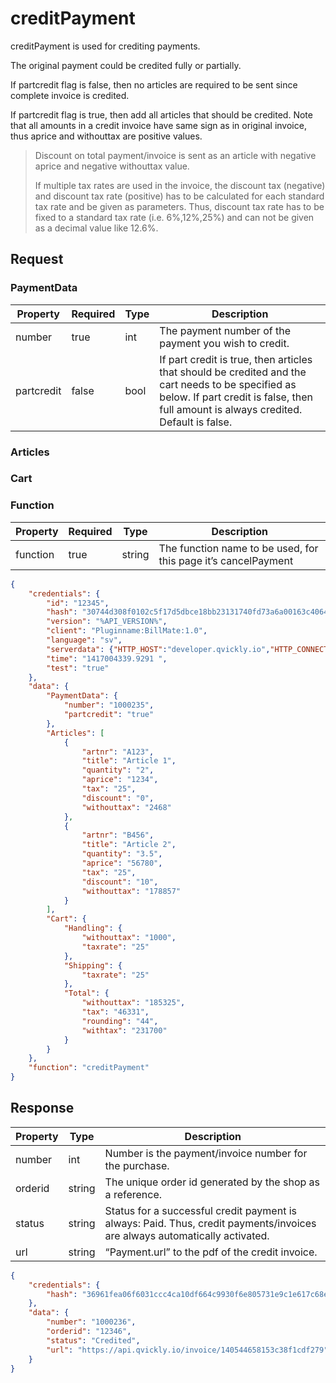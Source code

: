 # creditPayment

creditPayment is used for crediting payments.

The original payment could be credited fully or partially.

If partcredit flag is false, then no articles are required to be sent since complete invoice is credited.

If partcredit flag is true, then add all articles that should be credited. Note that all amounts in a credit invoice have same sign as in original invoice, thus aprice and withouttax are positive values.

> Discount on total payment/invoice is sent as an article with negative aprice and negative withouttax value.
> 
> If multiple tax rates are used in the invoice, the discount tax (negative) and discount tax rate (positive) has to be calculated for each standard tax rate and be given as parameters. Thus, discount tax rate has to be fixed to a standard tax rate (i.e. 6%,12%,25%) and can not be given as a decimal value like 12.6%.

## Request

### PaymentData

| Property   | Required | Type   | Description                                                                                                                                                                                |
|------------|----------|--------|--------------------------------------------------------------------------------------------------------------------------------------------------------------------------------------------|
| number     | true     | int    | The payment number of the payment you wish to credit.                                                                                                                                      |
| partcredit | false    | bool   | If part credit is true, then articles that should be credited and the cart needs to be specified as below. If part credit is false, then full amount is always credited. Default is false. |

### Articles

<include from="Snippets-Request.md" element-id="snippet-articles" />

### Cart

<include from="Snippets-Request.md" element-id="snippet-cart" />

### Function

| Property | Required | Type   | Description                                                    |
|----------|----------|--------|----------------------------------------------------------------|
| function | true     | string | The function name to be used, for this page it’s cancelPayment |

```json
{
    "credentials": {
        "id": "12345",
        "hash": "30744d308f0102c5f17d5dbce18bb23131740fd73a6a00163c4064384395c467ae2a92375f18189a63be95b9a68eaebd3f86f019e33b909d9bf924e88ab74085",
        "version": "%API_VERSION%",
        "client": "Pluginname:BillMate:1.0",
        "language": "sv",
        "serverdata": {"HTTP_HOST":"developer.qvickly.io","HTTP_CONNECTION":"keep-alive","HTTP_CACHE_CONTROL":"max-age=0","HTTP_ACCEPT":"text\/html,application\/xhtml+xml,application\/xml;q=0.9,image\/webp,*\/*;q=0.8","HTTP_USER_AGENT":"Mozilla\/5.0 (Macintosh; Intel Mac OS X 10_10_1) AppleWebKit\/537.36 (KHTML, like Gecko) Chrome\/39.0.2171.95 Safari\/537.36","HTTP_ACCEPT_ENCODING":"gzip, deflate, sdch","HTTP_ACCEPT_LANGUAGE":"en-US,en;q=0.8","PATH":"\/sbin:\/usr\/sbin:\/bin:\/usr\/bin","SERVER_SOFTWARE":"Apache\/2.2.26 (Amazon)","SERVER_NAME":"developer.qvickly.io","SERVER_ADDR":"172.31.22.88","SERVER_PORT":"80","REMOTE_ADDR":"2.71.114.219","REMOTE_PORT":"53241","GATEWAY_INTERFACE":"CGI\/1.1","SERVER_PROTOCOL":"HTTP\/1.1","REQUEST_METHOD":"GET","QUERY_STRING":"","REQUEST_TIME":1421313644},
        "time": "1417004339.9291 ",
        "test": "true"
    },
    "data": {
        "PaymentData": {
            "number": "1000235",
            "partcredit": "true"
        },
        "Articles": [
            {
                "artnr": "A123",
                "title": "Article 1",
                "quantity": "2",
                "aprice": "1234",
                "tax": "25",
                "discount": "0",
                "withouttax": "2468"
            },
            {
                "artnr": "B456",
                "title": "Article 2",
                "quantity": "3.5",
                "aprice": "56780",
                "tax": "25",
                "discount": "10",
                "withouttax": "178857"
            }
        ],
        "Cart": {
            "Handling": {
                "withouttax": "1000",
                "taxrate": "25"
            },
            "Shipping": {
                "taxrate": "25"
            },
            "Total": {
                "withouttax": "185325",
                "tax": "46331",
                "rounding": "44",
                "withtax": "231700"
            }
        }
    },
    "function": "creditPayment"
}
```

## Response

| Property | Type   | Description                                                                                                                |
|----------|--------|----------------------------------------------------------------------------------------------------------------------------|
| number   | int    | Number is the payment/invoice number for the purchase.                                                                     |
| orderid  | string | The unique order id generated by the shop as a reference.                                                                  |
| status   | string | Status for a successful credit payment is always: Paid. Thus, credit payments/invoices are always automatically activated. |
| url      | string | “Payment.url” to the pdf of the credit invoice.                                                                            |

```json
{
    "credentials": {
        "hash": "36961fea06f6031ccc4ca10df664c9930f6e805731e9c1e617c68e776f0d0b3d7a540018aef546ecb6cccfd6b9be673b86ccdb6ac48b62e8bf86d43cd622c24c"
    },
    "data": {
        "number": "1000236",
        "orderid": "12346",
        "status": "Credited",
        "url": "https://api.qvickly.io/invoice/140544658153c38f1cdf279"
    }
}
```